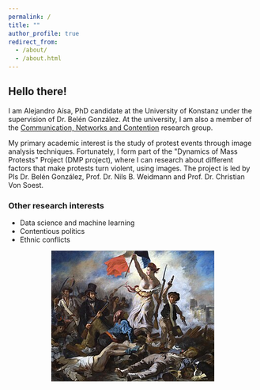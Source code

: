 ```yaml
---
permalink: /
title: ""
author_profile: true
redirect_from: 
  - /about/
  - /about.html
---
```


## Hello there!

I am Alejandro Aísa, PhD candidate at the University of Konstanz under the supervision of Dr. Belén González. At the university, I am also a member of the [Communication, Networks and Contention](https://www.polver.uni-konstanz.de/cnc/) research group. 

My primary academic interest is the study of protest events through image analysis techniques. Fortunately, I form part of the "Dynamics of Mass Protests" Project (DMP project), where I can research about different factors that make protests turn violent, using images. The project is led by PIs Dr. Belén González, Prof. Dr. Nils B. Weidmann and Prof. Dr. Christian Von Soest. 

### Other research interests 

- Data science and machine learning 
- Contentious politics
- Ethnic conflicts

<p align="center">
  <img src="./_pages/favicon_2.jpg">
</p>







